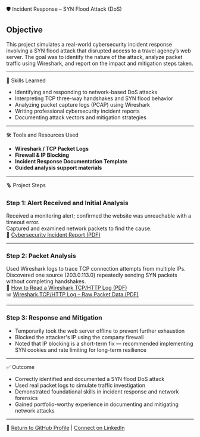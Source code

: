 🛡️ Incident Response – SYN Flood Attack (DoS)

## Objective
This project simulates a real-world cybersecurity incident response involving a SYN flood attack that disrupted access to a travel agency’s web server. The goal was to identify the nature of the attack, analyze packet traffic using Wireshark, and report on the impact and mitigation steps taken.

---

🧠 Skills Learned
- Identifying and responding to network-based DoS attacks  
- Interpreting TCP three-way handshakes and SYN flood behavior  
- Analyzing packet capture logs (PCAP) using Wireshark  
- Writing professional cybersecurity incident reports  
- Documenting attack vectors and mitigation strategies  

---

🛠️ Tools and Resources Used
- **Wireshark / TCP Packet Logs**  
- **Firewall & IP Blocking**  
- **Incident Response Documentation Template**  
- **Guided analysis support materials**  

---

🪜 Project Steps

### Step 1: Alert Received and Initial Analysis  
Received a monitoring alert; confirmed the website was unreachable with a timeout error.  
Captured and examined network packets to find the cause.  
📄 [Cybersecurity Incident Report (PDF)](./Cybersecurity%20incident%20report.pdf)

---

### Step 2: Packet Analysis  
Used Wireshark logs to trace TCP connection attempts from multiple IPs. Discovered one source (203.0.113.0) repeatedly sending SYN packets without completing handshakes.  
📘 [How to Read a Wireshark TCP/HTTP Log (PDF)](./How%20to%20read%20a%20Wireshark%20TCP_HTTP%20log.pdf)  
📊 [Wireshark TCP/HTTP Log – Raw Packet Data (PDF)](./Wireshark%20TCP_HTTP%20log%20-%20TCP%20log.pdf)

---

### Step 3: Response and Mitigation  
- Temporarily took the web server offline to prevent further exhaustion  
- Blocked the attacker's IP using the company firewall  
- Noted that IP blocking is a short-term fix — recommended implementing SYN cookies and rate limiting for long-term resilience  

---

✅ Outcome
- Correctly identified and documented a SYN flood DoS attack  
- Used real packet logs to simulate traffic investigation  
- Demonstrated foundational skills in incident response and network forensics  
- Gained portfolio-worthy experience in documenting and mitigating network attacks  

---

🔗 [Return to GitHub Profile](https://github.com/your-username) | [Connect on LinkedIn](https://linkedin.com/in/your-profile)

